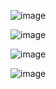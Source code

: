 ![image](https://github.com/Daniyarsick/Kotlin_SQLite/assets/124454981/c2c8efde-7086-42ac-902c-d4e33de7c256)

![image](https://github.com/Daniyarsick/Kotlin_SQLite/assets/124454981/52750fea-01b4-4b77-9dec-2950b30ed0ed)

![image](https://github.com/Daniyarsick/Kotlin_SQLite/assets/124454981/83e33973-ed4b-4d27-a600-7db92adc43f7)

![image](https://github.com/Daniyarsick/Kotlin_SQLite/assets/124454981/cdae7816-27b7-43c3-8660-0e7a8506800e)

